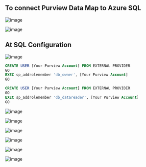 ## To connect Purview Data Map to Azure SQL

![image](https://github.com/user-attachments/assets/cc0f7b2b-430d-4f31-ba02-c66ac7c845a4)

![image](https://github.com/user-attachments/assets/c0a90972-8324-46ae-9af9-5d078f41941a)

## At SQL Configuration

![image](https://github.com/user-attachments/assets/edbe1469-3cea-470a-a34a-33022d9d20c8)

```SQL
CREATE USER [Your Purview Account] FROM EXTERNAL PROVIDER  
GO  
EXEC sp_addrolemember 'db_owner', [Your Purview Account] 
GO
```

```SQL
CREATE USER [Your Purview Account] FROM EXTERNAL PROVIDER  
GO  
EXEC sp_addrolemember 'db_datareader', [Your Purview Account] 
GO
```

![image](https://github.com/user-attachments/assets/90d40311-eae3-4376-88f4-0de227a8eae0)

![image](https://github.com/user-attachments/assets/b3890cee-4002-4182-aa69-0146dfe296ff)

![image](https://github.com/user-attachments/assets/5c9a1063-211e-4035-b392-825a5ee9bcd5)

![image](https://github.com/user-attachments/assets/50453e22-e643-4c13-a913-5675dbf0ce53)

![image](https://github.com/user-attachments/assets/c1a6f39f-54a5-451f-8b25-6f1d3174dcf7)

![image](https://github.com/user-attachments/assets/39faaea9-1990-4568-97ef-c04693c90f77)
